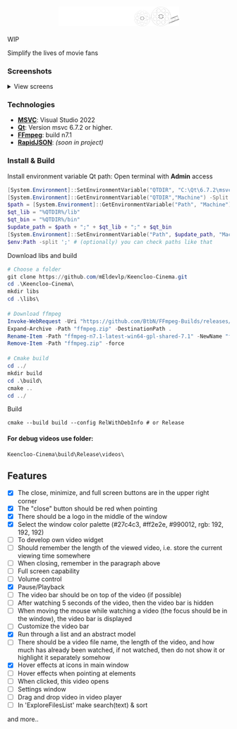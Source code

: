 <div align="center">
<h3><img src="rsc/logo_git.png" alt="logo" width="275"></h3>
</div>
WIP

Simplify the lives of movie fans

### Screenshots
<details>
  <summary>View screens</summary>
  <img src="https://i.imgur.com/46aX3yQ.png" alt="first screen" width="700"/>
  <img src="https://i.imgur.com/8J8xgdi.png" alt="second screen" width="400"/>
</details>

### Technologies
- **[MSVC](https://visualstudio.microsoft.com/ru)**: Visual Studio 2022
- **[Qt](https://www.qt.io/download-dev)**: Version msvc 6.7.2 or higher.
- **[FFmpeg](https://github.com/BtbN/FFmpeg-Builds/releases/tag/latest)**: build n7.1 
- **[RapidJSON](https://rapidjson.org/)**: _(soon in project)_

### Install & Build
Install environment variable Qt path:
Open terminal with **Admin** access
```powershell
[System.Environment]::SetEnvironmentVariable("QTDIR", "C:\Qt\6.7.2\msvc2019_64", "Machine")
[System.Environment]::GetEnvironmentVariable("QTDIR","Machine") -Split ";" # (optionally) you can check var like that
$path = [System.Environment]::GetEnvironmentVariable("Path", "Machine")
$qt_lib = "%QTDIR%/lib"
$qt_bin = "%QTDIR%/bin"
$update_path = $path + ";" + $qt_lib + ";" + $qt_bin
[System.Environment]::SetEnvironmentVariable("Path", $update_path, "Machine")
$env:Path -split ';' # (optionally) you can check paths like that
```
Download libs and build
```powershell
# Choose a folder
git clone https://github.com/mEldevlp/Keencloo-Cinema.git
cd .\Keencloo-Cinema\
mkdir libs
cd .\libs\

# Download ffmpeg
Invoke-WebRequest -Uri "https://github.com/BtbN/FFmpeg-Builds/releases/download/latest/ffmpeg-n7.1-latest-win64-gpl-shared-7.1.zip" -OutFile "ffmpeg.zip"
Expand-Archive -Path "ffmpeg.zip" -DestinationPath .
Rename-Item -Path "ffmpeg-n7.1-latest-win64-gpl-shared-7.1" -NewName "ffmpeg"
Remove-Item -Path "ffmpeg.zip" -force

# Cmake build
cd ../
mkdir build
cd .\build\
cmake ..
cd ../
```
Build
```
cmake --build build --config RelWithDebInfo # or Release
```

#### For debug videos use folder:
```
Keencloo-Cinema\build\Release\videos\
```
## Features
- [x] The close, minimize, and full screen buttons are in the upper right corner
- [x] The "close" button should be red when pointing
- [x] There should be a logo in the middle of the window
- [x] Select the window color palette (#27c4c3, #ff2e2e, #990012, rgb: 192, 192, 192)
- [ ] To develop own video widget
- [ ] Should remember the length of the viewed video, i.e. store the current viewing time somewhere
- [ ] When closing, remember in the paragraph above
- [ ] Full screen capability
- [ ] Volume control
- [x] Pause/Playback
- [ ] The video bar should be on top of the video (if possible)
- [ ] After watching 5 seconds of the video, then the video bar is hidden
- [ ] When moving the mouse while watching a video (the focus should be in the window), the video bar is displayed
- [ ] Customize the video bar
- [x] Run through a list and an abstract model
- [ ] There should be a video file name, the length of the video, and how much has already been watched, if not watched, then do not show it or highlight it separately somehow
- [x] Hover effects at icons in main window
- [ ] Hover effects when pointing at elements
- [ ] When clicked, this video opens
- [ ] Settings window
- [ ] Drag and drop video in video player
- [ ] In 'ExploreFilesList' make search(text) & sort

and more..
